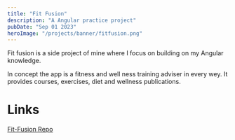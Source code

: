 ```yaml
---
title: "Fit Fusion"
description: "A Angular practice project"
pubDate: "Sep 01 2023"
heroImage: "/projects/banner/fitfusion.png"
---
```


Fit fusion is a side project of mine where I focus on building on my Angular knowledge.

In concept the app is a fitness and well ness training adviser in every wey. It provides courses, exercises, diet and wellness publications.

# Links

[Fit-Fusion Repo](https://github.com/IvoRum/Fit-Fusion)
